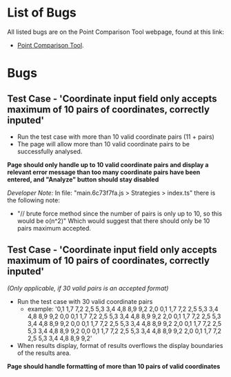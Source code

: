 # List of Bugs

All listed bugs are on the Point Comparison Tool webpage, found at this link:

- [Point Comparison Tool](http://qa-technical-exercise.s3-website-ap-southeast-2.amazonaws.com).

# Bugs

## Test Case - 'Coordinate input field only accepts maximum of 10 pairs of coordinates, correctly inputed'

- Run the test case with more than 10 valid coordinate pairs (11 + pairs)
- The page will allow more than 10 valid coordinate pairs to be successfully analysed.

**Page should only handle up to 10 valid coordinate pairs and display a relevant error message than too many coordinate pairs have been entered, and "Analyze" button should stay disabled**

_Developer Note:_
In file: "main.6c73f7fa.js > Strategies > index.ts" there is the following note:

- "// brute force method since the number of pairs is only up to 10, so this would be o(n^2)"
  Which would suggest that there should only be 10 pairs maximum accepted.

## Test Case - 'Coordinate input field only accepts maximum of 10 pairs of coordinates, correctly inputed'

_(Only applicable, if 30 valid pairs is an accepted format)_

- Run the test case with 30 valid coordinate pairs
  - example: '0,1 1,7 7,2 2,5 5,3 3,4 4,8 8,9 9,2 2,0 0,1 1,7 7,2 2,5 5,3 3,4 4,8 8,9 9,2 0,0 0,1 1,7 7,2 2,5 5,3 3,4 4,8 8,9 9,2 2,0 0,1 1,7 7,2 2,5 5,3 3,4 4,8 8,9 9,2 0,0 0,1 1,7 7,2 2,5 5,3 3,4 4,8 8,9 9,2 2,0 0,1 1,7 7,2 2,5 5,3 3,4 4,8 8,9 9,2 0,0 0,1 1,7 7,2 2,5 5,3 3,4 4,8 8,9 9,2 2,0 0,1 1,7 7,2 2,5 5,3 3,4 4,8 8,9 9,2'
- When results display, format of results overflows the display boundaries of the results area.

**Page should handle formatting of more than 10 pairs of valid coordinates**
